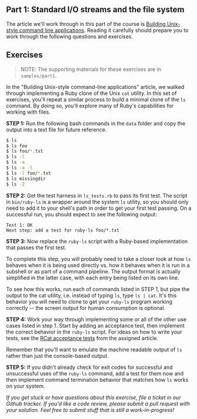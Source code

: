 ## Part 1: Standard I/O streams and the file system

The article we'll work through in this part of the
course is [Building Unix-style command line
applications](https://practicingruby.com/articles/building-unix-style-command-line-applications).
Reading it carefully should prepare you to work through the following questions
and exercises.


## Exercises

> NOTE: The supporting materials for these exercises are in `samples/part1`.

In the "Building Unix-style command-line applications" article, we walked
through implementing a Ruby clone of the Unix `cat` utility. In this set of
exercises, you'll repeat a similar process to build a minimal clone of
the `ls` command. By doing so, you'll explore many of Ruby's capabilities
for working with files.

**STEP 1:** Run the following bash commands in the `data` folder and copy the
output into a text file for future reference.

```bash
$ ls
$ ls foo
$ ls foo/*.txt
$ ls -l
$ ls -a
$ ls -a -l
$ ls -l foo/*.txt
$ ls missingdir
$ ls -Z
```

**STEP 2:** Get the test harness in `ls_tests.rb` to pass its first test.
The script in `bin/ruby-ls` is a wrapper around the system `ls`
utility, so you should only need to add it to your shell's path in order
to get your first test passing. On a successful run, you should expect to
see the following output:

```
Test 1: OK
Next step: add a test for ruby-ls foo/*.txt
```

**STEP 3:** Now replace the `ruby-ls` script with a Ruby-based implementation
that passes the first test.

To complete this step, you will probably need to take a closer look at how `ls` behaves
when it is being used directly vs. how it behaves when it is run in a subshell
or as part of a command pipeline. The output format is actually simplified in
the latter case, with each entry being listed on its own line.

To see how this works, run each of commands listed in STEP 1, but pipe the output
to the cat utility, i.e. instead of typing `ls`, type `ls | cat`. It's
this behavior you will need to clone to get your `ruby-ls` program
working correctly -- the screen output for human consumption is optional.

**STEP 4:** Work your way through implementing some or all of the other use cases
listed in step 1. Start by adding an acceptance test, then implement
the correct behavior in the `ruby-ls` script. For ideas on how to write your tests, see
the [RCat acceptance tests](https://gist.github.com/sandal/1293709) from the assigned article.

Remember that you'll want to emulate the machine readable output of `ls` rather
than just the console-based output.

**STEP 5:** If you didn't already check for exit codes for successful and unsuccessful
uses of the `ruby-ls` command, add a test for them now and then implement
command termination behavior that matches how `ls` works on your system.

*If you get stuck or have questions about this exercise, file a ticket in our
Github tracker. If you'd like a code review, please submit a pull request with
your solution. Feel free to submit stuff that is still a work-in-progress!*
